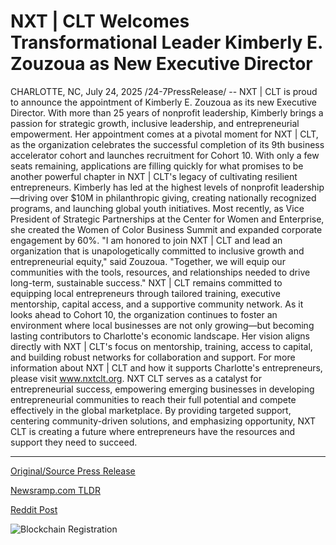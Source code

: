 # NXT | CLT Welcomes Transformational Leader Kimberly E. Zouzoua as New Executive Director

CHARLOTTE, NC, July 24, 2025 /24-7PressRelease/ -- NXT | CLT is proud to announce the appointment of Kimberly E. Zouzoua as its new Executive Director. With more than 25 years of nonprofit leadership, Kimberly brings a passion for strategic growth, inclusive leadership, and entrepreneurial empowerment.  Her appointment comes at a pivotal moment for NXT | CLT, as the organization celebrates the successful completion of its 9th business accelerator cohort and launches recruitment for Cohort 10. With only a few seats remaining, applications are filling quickly for what promises to be another powerful chapter in NXT | CLT's legacy of cultivating resilient entrepreneurs.  Kimberly has led at the highest levels of nonprofit leadership—driving over $10M in philanthropic giving, creating nationally recognized programs, and launching global youth initiatives. Most recently, as Vice President of Strategic Partnerships at the Center for Women and Enterprise, she created the Women of Color Business Summit and expanded corporate engagement by 60%.  "I am honored to join NXT | CLT and lead an organization that is unapologetically committed to inclusive growth and entrepreneurial equity," said Zouzoua. "Together, we will equip our communities with the tools, resources, and relationships needed to drive long-term, sustainable success."  NXT | CLT remains committed to equipping local entrepreneurs through tailored training, executive mentorship, capital access, and a supportive community network. As it looks ahead to Cohort 10, the organization continues to foster an environment where local businesses are not only growing—but becoming lasting contributors to Charlotte's economic landscape.  Her vision aligns directly with NXT | CLT's focus on mentorship, training, access to capital, and building robust networks for collaboration and support.  For more information about NXT | CLT and how it supports Charlotte's entrepreneurs, please visit www.nxtclt.org.  NXT CLT serves as a catalyst for entrepreneurial success, empowering emerging businesses in developing entrepreneurial communities to reach their full potential and compete effectively in the global marketplace. By providing targeted support, centering community-driven solutions, and emphasizing opportunity, NXT CLT is creating a future where entrepreneurs have the resources and support they need to succeed. 

---

[Original/Source Press Release](https://www.24-7pressrelease.com/press-release/525154/nxt-clt-welcomes-transformational-leader-kimberly-e-zouzoua-as-new-executive-director)
                    

[Newsramp.com TLDR](https://newsramp.com/curated-news/kimberly-e-zouzoua-appointed-executive-director-of-nxt-clt/26ef3f08a0b6c6e9c2660220c6a4b266) 

 



[Reddit Post](https://www.reddit.com/r/Business_NewsRamp/comments/1m7xuw4/kimberly_e_zouzoua_appointed_executive_director/) 



![Blockchain Registration](https://cdn.newsramp.app/24-7PressRelease/qrcode/257/24/pondFXSx.webp)